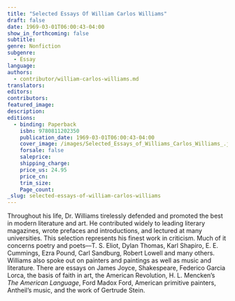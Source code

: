 ```yaml
---
title: "Selected Essays Of William Carlos Williams"
draft: false
date: 1969-03-01T06:00:43-04:00
show_in_forthcoming: false
subtitle:
genre: Nonfiction
subgenre:
  - Essay
language:
authors:
  - contributor/william-carlos-williams.md
translators:
editors:
contributors:
featured_image:
description:
editions:
  - binding: Paperback
    isbn: 9780811202350
    publication_date: 1969-03-01T06:00:43-04:00
    cover_image: /images/Selected_Essays_of_Williams_Carlos_Williams_.jpg
    forsale: false
    saleprice:
    shipping_charge:
    price_us: 24.95
    price_cn:
    trim_size:
    Page_count:
_slug: selected-essays-of-william-carlos-williams
---
```


Throughout his life, Dr. Williams tirelessly defended and promoted the best in modern literature and art. He contributed widely to leading literary magazines, wrote prefaces and introductions, and lectured at many universities. This selection represents his finest work in criticism. Much of it concerns poetry and poets––T. S. Eliot, Dylan Thomas, Karl Shapiro, E. E. Cummings, Ezra Pound, Carl Sandburg, Robert Lowell and many others. Williams also spoke out on painters and paintings as well as music and literature. There are essays on James Joyce, Shakespeare, Federico Garcia Lorca, the basis of faith in art, the American Revolution, H. L. Mencken’s _The American Language_, Ford Madox Ford, American primitive painters, Antheil’s music, and the work of Gertrude Stein.

